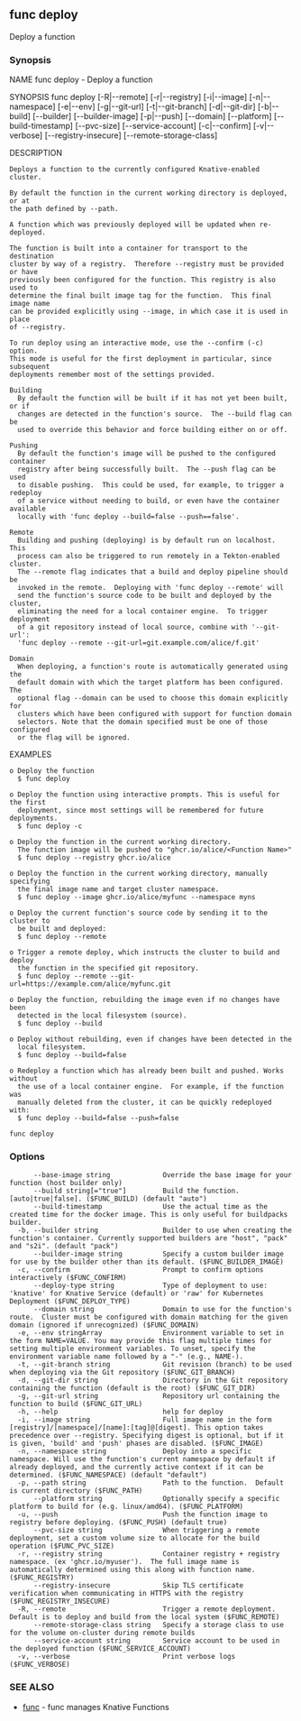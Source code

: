 ## func deploy

Deploy a function

### Synopsis


NAME
	func deploy - Deploy a function

SYNOPSIS
	func deploy [-R|--remote] [-r|--registry] [-i|--image] [-n|--namespace]
	             [-e|--env] [-g|--git-url] [-t|--git-branch] [-d|--git-dir]
	             [-b|--build] [--builder] [--builder-image] [-p|--push]
	             [--domain] [--platform] [--build-timestamp] [--pvc-size]
	             [--service-account] [-c|--confirm] [-v|--verbose]
	             [--registry-insecure] [--remote-storage-class]

DESCRIPTION

	Deploys a function to the currently configured Knative-enabled cluster.

	By default the function in the current working directory is deployed, or at
	the path defined by --path.

	A function which was previously deployed will be updated when re-deployed.

	The function is built into a container for transport to the destination
	cluster by way of a registry.  Therefore --registry must be provided or have
	previously been configured for the function. This registry is also used to
	determine the final built image tag for the function.  This final image name
	can be provided explicitly using --image, in which case it is used in place
	of --registry.

	To run deploy using an interactive mode, use the --confirm (-c) option.
	This mode is useful for the first deployment in particular, since subsequent
	deployments remember most of the settings provided.

	Building
	  By default the function will be built if it has not yet been built, or if
	  changes are detected in the function's source.  The --build flag can be
	  used to override this behavior and force building either on or off.

	Pushing
	  By default the function's image will be pushed to the configured container
	  registry after being successfully built.  The --push flag can be used
	  to disable pushing.  This could be used, for example, to trigger a redeploy
	  of a service without needing to build, or even have the container available
	  locally with 'func deploy --build=false --push==false'.

	Remote
	  Building and pushing (deploying) is by default run on localhost.  This
	  process can also be triggered to run remotely in a Tekton-enabled cluster.
	  The --remote flag indicates that a build and deploy pipeline should be
	  invoked in the remote.  Deploying with 'func deploy --remote' will
	  send the function's source code to be built and deployed by the cluster,
	  eliminating the need for a local container engine.  To trigger deployment
	  of a git repository instead of local source, combine with '--git-url':
	  'func deploy --remote --git-url=git.example.com/alice/f.git'

	Domain
	  When deploying, a function's route is automatically generated using the
	  default domain with which the target platform has been configured.  The
	  optional flag --domain can be used to choose this domain explicitly for
	  clusters which have been configured with support for function domain
	  selectors. Note that the domain specified must be one of those configured
	  or the flag will be ignored.

EXAMPLES

	o Deploy the function
	  $ func deploy

	o Deploy the function using interactive prompts. This is useful for the first
	  deployment, since most settings will be remembered for future deployments.
	  $ func deploy -c

	o Deploy the function in the current working directory.
	  The function image will be pushed to "ghcr.io/alice/<Function Name>"
	  $ func deploy --registry ghcr.io/alice

	o Deploy the function in the current working directory, manually specifying
	  the final image name and target cluster namespace.
	  $ func deploy --image ghcr.io/alice/myfunc --namespace myns

	o Deploy the current function's source code by sending it to the cluster to
	  be built and deployed:
	  $ func deploy --remote

	o Trigger a remote deploy, which instructs the cluster to build and deploy
	  the function in the specified git repository.
	  $ func deploy --remote --git-url=https://example.com/alice/myfunc.git

	o Deploy the function, rebuilding the image even if no changes have been
	  detected in the local filesystem (source).
	  $ func deploy --build

	o Deploy without rebuilding, even if changes have been detected in the
	  local filesystem.
	  $ func deploy --build=false

	o Redeploy a function which has already been built and pushed. Works without
	  the use of a local container engine.  For example, if the function was
	  manually deleted from the cluster, it can be quickly redeployed with:
	  $ func deploy --build=false --push=false



```
func deploy
```

### Options

```
      --base-image string             Override the base image for your function (host builder only)
      --build string[="true"]         Build the function. [auto|true|false]. ($FUNC_BUILD) (default "auto")
      --build-timestamp               Use the actual time as the created time for the docker image. This is only useful for buildpacks builder.
  -b, --builder string                Builder to use when creating the function's container. Currently supported builders are "host", "pack" and "s2i". (default "pack")
      --builder-image string          Specify a custom builder image for use by the builder other than its default. ($FUNC_BUILDER_IMAGE)
  -c, --confirm                       Prompt to confirm options interactively ($FUNC_CONFIRM)
      --deploy-type string            Type of deployment to use: 'knative' for Knative Service (default) or 'raw' for Kubernetes Deployment ($FUNC_DEPLOY_TYPE)
      --domain string                 Domain to use for the function's route.  Cluster must be configured with domain matching for the given domain (ignored if unrecognized) ($FUNC_DOMAIN)
  -e, --env stringArray               Environment variable to set in the form NAME=VALUE. You may provide this flag multiple times for setting multiple environment variables. To unset, specify the environment variable name followed by a "-" (e.g., NAME-).
  -t, --git-branch string             Git revision (branch) to be used when deploying via the Git repository ($FUNC_GIT_BRANCH)
  -d, --git-dir string                Directory in the Git repository containing the function (default is the root) ($FUNC_GIT_DIR)
  -g, --git-url string                Repository url containing the function to build ($FUNC_GIT_URL)
  -h, --help                          help for deploy
  -i, --image string                  Full image name in the form [registry]/[namespace]/[name]:[tag]@[digest]. This option takes precedence over --registry. Specifying digest is optional, but if it is given, 'build' and 'push' phases are disabled. ($FUNC_IMAGE)
  -n, --namespace string              Deploy into a specific namespace. Will use the function's current namespace by default if already deployed, and the currently active context if it can be determined. ($FUNC_NAMESPACE) (default "default")
  -p, --path string                   Path to the function.  Default is current directory ($FUNC_PATH)
      --platform string               Optionally specify a specific platform to build for (e.g. linux/amd64). ($FUNC_PLATFORM)
  -u, --push                          Push the function image to registry before deploying. ($FUNC_PUSH) (default true)
      --pvc-size string               When triggering a remote deployment, set a custom volume size to allocate for the build operation ($FUNC_PVC_SIZE)
  -r, --registry string               Container registry + registry namespace. (ex 'ghcr.io/myuser').  The full image name is automatically determined using this along with function name. ($FUNC_REGISTRY)
      --registry-insecure             Skip TLS certificate verification when communicating in HTTPS with the registry ($FUNC_REGISTRY_INSECURE)
  -R, --remote                        Trigger a remote deployment. Default is to deploy and build from the local system ($FUNC_REMOTE)
      --remote-storage-class string   Specify a storage class to use for the volume on-cluster during remote builds
      --service-account string        Service account to be used in the deployed function ($FUNC_SERVICE_ACCOUNT)
  -v, --verbose                       Print verbose logs ($FUNC_VERBOSE)
```

### SEE ALSO

* [func](func.md)	 - func manages Knative Functions

